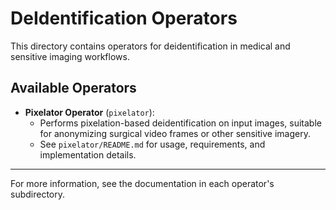 # DeIdentification Operators

This directory contains operators for deidentification in medical and sensitive imaging workflows.

## Available Operators

- **Pixelator Operator** (`pixelator`):
    - Performs pixelation-based deidentification on input images, suitable for anonymizing surgical video frames or other sensitive imagery.
    - See `pixelator/README.md` for usage, requirements, and implementation details.

---

For more information, see the documentation in each operator's subdirectory.
